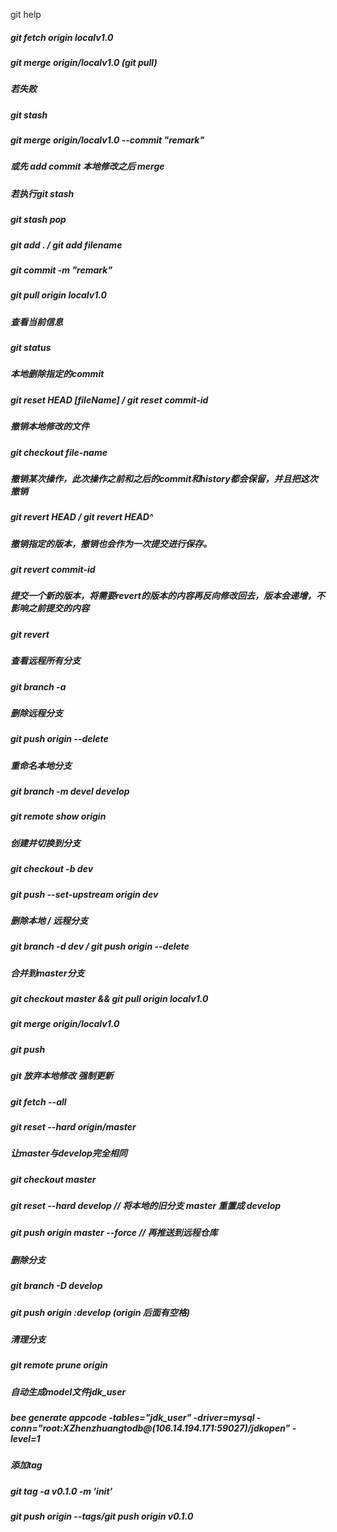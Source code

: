 git help

##### git fetch origin localv1.0
##### git merge origin/localv1.0 (git pull)

##### 若失败
##### git stash
##### git merge origin/localv1.0 --commit "remark"

##### 或先 add commit 本地修改之后 merge

##### 若执行git stash
##### git stash pop

##### git add . / git add filename
##### git commit -m "remark"
##### git pull origin localv1.0

##### 查看当前信息
##### git status 

##### 本地删除指定的commit
##### git reset HEAD [fileName] / git reset commit-id 

##### 撤销本地修改的文件
##### git checkout file-name 

##### 撤销某次操作，此次操作之前和之后的commit和history都会保留，并且把这次撤销
##### git revert HEAD / git revert HEAD^

##### 撤销指定的版本，撤销也会作为一次提交进行保存。
##### git revert commit-id 

##### 提交一个新的版本，将需要revert的版本的内容再反向修改回去，版本会递增，不影响之前提交的内容
##### git revert

##### 查看远程所有分支
##### git branch -a 

##### 删除远程分支
##### git push origin --delete <branchName>

##### 重命名本地分支
##### git branch -m devel develop

##### git remote show origin

##### 创建并切换到分支
##### git checkout -b dev
#####  git push --set-upstream origin dev

##### 删除本地 / 远程分支
##### git branch -d dev /  git push origin --delete <branchName>

##### 合并到master分支
##### git checkout master && git pull origin localv1.0
##### git merge origin/localv1.0
##### git push

##### git 放弃本地修改 强制更新
##### git fetch --all
##### git reset --hard origin/master

##### 让master与develop完全相同
##### git checkout master
##### git reset --hard develop // 将本地的旧分支 master 重置成 develop
##### git push origin master --force // 再推送到远程仓库


##### 删除分支
##### git branch -D develop
##### git push origin :develop (origin 后面有空格)

##### 清理分支
##### git remote prune origin

##### 自动生成model文件jdk_user
##### bee generate appcode -tables="jdk_user"  -driver=mysql -conn="root:XZhenzhuangtodb@(106.14.194.171:59027)/jdkopen" -level=1

##### 添加tag
##### git tag -a v0.1.0 -m 'init'
##### git push origin --tags/git push origin v0.1.0
